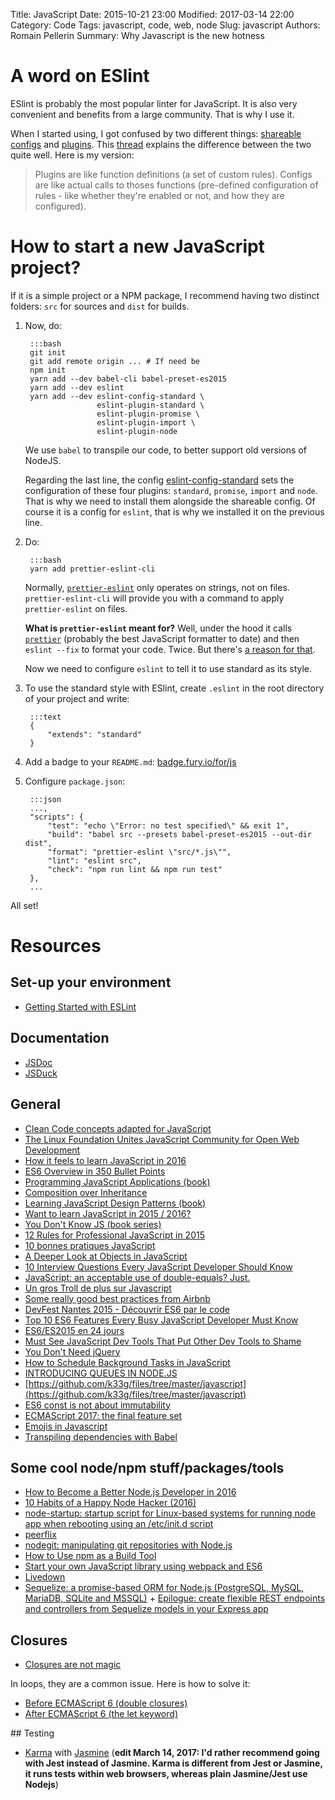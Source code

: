 Title: JavaScript
Date: 2015-10-21 23:00
Modified: 2017-03-14 22:00
Category: Code
Tags: javascript, code, web, node
Slug: javascript
Authors: Romain Pellerin
Summary: Why Javascript is the new hotness

# A word on ESlint

ESlint is probably the most popular linter for JavaScript. It is also very convenient and benefits from a large community. That is why I use it.

When I started using, I got confused by two different things: [shareable configs](http://eslint.org/docs/developer-guide/shareable-configs) and [plugins](http://eslint.org/docs/developer-guide/working-with-plugins). This [thread](https://groups.google.com/forum/#!topic/eslint/ttZUG3v7vn0) explains the difference between the two quite well. Here is my version:

> Plugins are like function definitions (a set of custom rules). Configs are like actual calls to thoses functions (pre-defined configuration of rules - like whether they're enabled or not, and how they are configured).

# How to start a new JavaScript project?

If it is a simple project or a NPM package, I recommend having two distinct folders: `src` for sources and `dist` for builds.

1. Now, do:

        :::bash
        git init
        git add remote origin ... # If need be
        npm init
        yarn add --dev babel-cli babel-preset-es2015
        yarn add --dev eslint
        yarn add --dev eslint-config-standard \
                       eslint-plugin-standard \
                       eslint-plugin-promise \
                       eslint-plugin-import \
                       eslint-plugin-node

    We use `babel` to transpile our code, to better support old versions of NodeJS.
    
    Regarding the last line, the config [eslint-config-standard](https://github.com/feross/eslint-config-standard) sets the configuration of these four plugins: `standard`, `promise`, `import` and `node`. That is why we need to install them alongside the shareable config. Of course it is a config for `eslint`, that is why we installed it on the previous line.

2. Do:

        :::bash
        yarn add prettier-eslint-cli

    Normally, [`prettier-eslint`](https://github.com/prettier/prettier-eslint) only operates on strings, not on files. `prettier-eslint-cli` will provide you with a command to apply `prettier-eslint` on files.

    **What is `prettier-eslint` meant for?** Well, under the hood it calls [`prettier`](https://github.com/prettier) (probably the best JavaScript formatter to date) and then `eslint --fix` to format your code. Twice. But there's [a reason for that](https://github.com/prettier/prettier-eslint#the-problem).

    Now we need to configure `eslint` to tell it to use standard as its style.

3. To use the standard style with ESlint, create `.eslint` in the root directory of your project and write:

        :::text
        {
            "extends": "standard"
        }

4. Add a badge to your `README.md`: [badge.fury.io/for/js](https://badge.fury.io/for/js)
5. Configure `package.json`:

        :::json
        ...,
        "scripts": {
            "test": "echo \"Error: no test specified\" && exit 1",
            "build": "babel src --presets babel-preset-es2015 --out-dir dist",
            "format": "prettier-eslint \"src/*.js\"",
            "lint": "eslint src",
            "check": "npm run lint && npm run test"
        },
        ...

All set!

# Resources

## Set-up your environment

- [Getting Started with ESLint](http://eslint.org/docs/user-guide/getting-started)

## Documentation

- [JSDoc](http://usejsdoc.org/index.html)
- [JSDuck](https://github.com/senchalabs/jsduck)

## General

- [Clean Code concepts adapted for JavaScript](https://github.com/ryanmcdermott/clean-code-javascript)
- [The Linux Foundation Unites JavaScript Community for Open Web Development](https://js.foundation/announcements/2016/10/17/Linux-Foundation-Unites-JavaScript-Community-Open-Web-Development/)
- [How it feels to learn JavaScript in 2016](https://hackernoon.com/how-it-feels-to-learn-javascript-in-2016-d3a717dd577f)
- [ES6 Overview in 350 Bullet Points](https://ponyfoo.com/articles/es6)
- [Programming JavaScript Applications (book)](http://chimera.labs.oreilly.com/books/1234000000262)
- [Composition over Inheritance](https://www.youtube.com/watch?v=wfMtDGfHWpA)
- [Learning JavaScript Design Patterns (book)](http://addyosmani.com/resources/essentialjsdesignpatterns/book/)
- [Want to learn JavaScript in 2015 / 2016?](https://medium.com/@_cmdv_/i-want-to-learn-javascript-in-2015-e96cd85ad225)
- [You Don't Know JS (book series)](https://github.com/getify/You-Dont-Know-JS)
- [12 Rules for Professional JavaScript in 2015](https://medium.com/@housecor/12-rules-for-professional-javascript-in-2015-f158e7d3f0fc)
- [10 bonnes pratiques JavaScript](http://www.js-attitude.fr/2013/01/21/dix-bonnes-pratiques-javascript)
- [A Deeper Look at Objects in JavaScript](http://www.kirupa.com/html5/a_deeper_look_at_objects_in_javascript.htm)
- [10 Interview Questions Every JavaScript Developer Should Know](https://medium.com/javascript-scene/10-interview-questions-every-javascript-developer-should-know-6fa6bdf5ad95)
- [JavaScript: an acceptable use of double-equals? Just.](http://blog.boyet.com/blog/javascriptlessons/javascript-an-acceptable-use-of-double-equals-just/)
- [Un gros Troll de plus sur Javascript](http://sametmax.com/un-gros-troll-de-plus-sur-javacscript/)
- [Some really good best practices from Airbnb](https://github.com/airbnb/javascript)
- [DevFest Nantes 2015 - Découvrir ES6 par le code](https://www.youtube.com/watch?v=7XZWqF2aHuI)
- [Top 10 ES6 Features Every Busy JavaScript Developer Must Know](http://webapplog.com/es6/)
- [ES6/ES2015 en 24 jours](http://putaindecode.io/fr/evenements/2015/calendrier-avent/)
- [Must See JavaScript Dev Tools That Put Other Dev Tools to Shame](https://medium.com/javascript-scene/must-see-javascript-dev-tools-that-put-other-dev-tools-to-shame-aca6d3e3d925)
- [You Don't Need jQuery](https://github.com/oneuijs/You-Dont-Need-jQuery)
- [How to Schedule Background Tasks in JavaScript](http://www.sitepoint.com/how-to-schedule-background-tasks-in-javascript)
- [INTRODUCING QUEUES IN NODE.JS](http://blog.yld.io/2016/05/10/introducing-queues/)
- [https://github.com/k33g/files/tree/master/javascript](https://github.com/k33g/files/tree/master/javascript)
- [ES6 const is not about immutability](https://mathiasbynens.be/notes/es6-const)
- [ECMAScript 2017: the final feature set](http://www.2ality.com/2016/02/ecmascript-2017.html)
- [Emojis in Javascript](https://medium.com/@thekevinscott/emojis-in-javascript-f693d0eb79fb)
- [Transpiling dependencies with Babel](http://2ality.com/2017/04/transpiling-dependencies-babel.html)

## Some cool node/npm stuff/packages/tools

- [How to Become a Better Node.js Developer in 2016](https://blog.risingstack.com/how-to-become-a-better-node-js-developer-in-2016/)
- [10 Habits of a Happy Node Hacker (2016)](http://blog.heroku.com/archives/2015/11/10/node-habits-2016)
- [node-startup: startup script for Linux-based systems for running node app when rebooting using an /etc/init.d script](https://github.com/chovy/node-startup)
- [peerflix](https://github.com/mafintosh/peerflix)
- [nodegit: manipulating git repositories with Node.js](http://radek.io/2015/10/27/nodegit/)
- [How to Use npm as a Build Tool](http://blog.keithcirkel.co.uk/how-to-use-npm-as-a-build-tool/)
- [Start your own JavaScript library using webpack and ES6](http://krasimirtsonev.com/blog/article/javascript-library-starter-using-webpack-es6)
- [Livedown](https://github.com/shime/livedown)
- [Sequelize: a promise-based ORM for Node.js (PostgreSQL, MySQL, MariaDB, SQLite and MSSQL)](http://docs.sequelizejs.com/en/v3/) + [Epilogue: create flexible REST endpoints and controllers from Sequelize models in your Express app](https://github.com/dchester/epilogue)

## Closures

- [Closures are not magic](http://renderedtext.com/blog/2015/11/18/closures-are-not-magic/)

In loops, they are a common issue. Here is how to solve it:

- [Before ECMAScript 6 (double closures)](https://developer.mozilla.org/en-US/docs/Web/JavaScript/Closures)
- [After ECMAScript 6 (the let keyword)](http://www.sitepoint.com/preparing-ecmascript-6-let-const/)

## Testing

- [Karma](https://karma-runner.github.io/1.0/index.html) with [Jasmine](https://jasmine.github.io/) (**edit March 14, 2017: I'd rather recommend going with Jest instead of Jasmine. Karma is different from Jest or Jasmine, it runs tests within web browsers, whereas plain Jasmine/Jest use Nodejs**)
